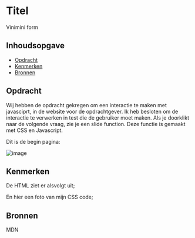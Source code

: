# Titel
Vinimini form

## Inhoudsopgave

  * [Opdracht](#opdracht)
  * [Kenmerken](#kenmerken)
  * [Bronnen](#bronnen)

## Opdracht
Wij hebben de opdracht gekregen om een interactie te maken met javasciprt, in de website voor de opdrachtgever. Ik heb besloten om de interactie te verwerken in test die de gebruiker moet maken. Als je doorklikt naar de volgende vraag, zie je een slide function. Deze functie is gemaakt met CSS en Javascript.  

Dit is de begin pagina:

![image](https://user-images.githubusercontent.com/112861069/213927540-b4b9f46c-4b9c-4ebc-8109-df3cbe124087.png)


## Kenmerken
De HTML ziet er alsvolgt uit;



En hier een foto van mijn CSS code;



## Bronnen 
MDN
